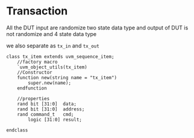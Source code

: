 # Transaction 

All the DUT input are randomize two state data type and output of DUT is not randomize and 4 state data type

we also separate as `tx_in` and `tx_out`

```
class tx_item extends uvm_sequence_item;
    //factory macro
    `uvm_object_utils(tx_item)
    //Constructor
    function new(string name = "tx_item")
        super.new(name);
    endfunction

    //properties
    rand bit [31:0]  data;
    rand bit [31:0]  address;
    rand command_t   cmd;
        logic [31:0] result;

endclass
```